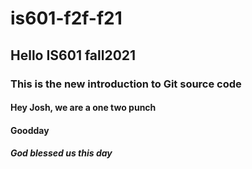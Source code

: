 # is601-f2f-f21
## Hello IS601 fall2021
### This is the new introduction to Git source code
#### Hey Josh, we are a one two punch
#### Goodday
##### God blessed us this day
